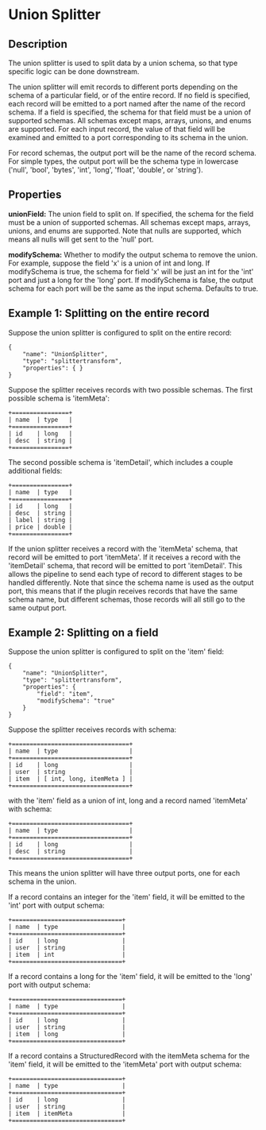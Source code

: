 # Union Splitter


Description
-----------
The union splitter is used to split data by a union schema, so that type specific logic can be done downstream.

The union splitter will emit records to different ports depending on the schema of a particular field, or of
the entire record. If no field is specified, each record will be emitted to a port named after the name of the
record schema. If a field is specified, the schema for that field must be a union of supported schemas. All schemas
except maps, arrays, unions, and enums are supported. For each input record, the value of that field will be examined
and emitted to a port corresponding to its schema in the union.

For record schemas, the output port will be the name of the record schema. For simple types, the output port will
be the schema type in lowercase ('null', 'bool', 'bytes', 'int', 'long', 'float', 'double', or 'string').


Properties
----------
**unionField:** The union field to split on. If specified, the schema for the field must be a union of
supported schemas. All schemas except maps, arrays, unions, and enums are supported. Note that nulls are supported,
which means all nulls will get sent to the 'null' port.

**modifySchema:** Whether to modify the output schema to remove the union. For example, suppose the field 'x'
is a union of int and long. If modifySchema is true, the schema for field 'x' will be just an int for
the 'int' port and just a long for the 'long' port. If modifySchema is false, the output schema for each port
will be the same as the input schema. Defaults to true.


Example 1: Splitting on the entire record
-----------------------------------------
Suppose the union splitter is configured to split on the entire record:

    {
        "name": "UnionSplitter",
        "type": "splittertransform",
        "properties": { }
    }

Suppose the splitter receives records with two possible schemas.
The first possible schema is 'itemMeta':

    +================+
    | name  | type   |
    +================+
    | id    | long   |
    | desc  | string |
    +================+

The second possible schema is 'itemDetail', which includes a couple additional fields:


    +================+
    | name  | type   |
    +================+
    | id    | long   |
    | desc  | string |
    | label | string |
    | price | double |
    +================+

If the union splitter receives a record with the 'itemMeta' schema, that record will be emitted to port 'itemMeta'.
If it receives a record with the 'itemDetail' schema, that record will be emitted to port 'itemDetail'.
This allows the pipeline to send each type of record to different stages to be handled differently.
Note that since the schema name is used as the output port, this means that if the plugin receives records
that have the same schema name, but different schemas, those records will all still go to the same output port.

Example 2: Splitting on a field
-------------------------------
Suppose the union splitter is configured to split on the 'item' field:

    {
        "name": "UnionSplitter",
        "type": "splittertransform",
        "properties": {
            "field": "item",
            "modifySchema": "true"
        }
    }


Suppose the splitter receives records with schema:

    +=================================+
    | name  | type                    |
    +=================================+
    | id    | long                    |
    | user  | string                  |
    | item  | [ int, long, itemMeta ] |
    +=================================+

with the 'item' field as a union of int, long and a record named 'itemMeta' with schema:

    +=================================+
    | name  | type                    |
    +=================================+
    | id    | long                    |
    | desc  | string                  |
    +=================================+

This means the union splitter will have three output ports, one for each schema in the union.

If a record contains an integer for the 'item' field, it will be emitted to the 'int' port with output schema:

    +===============================+
    | name  | type                  |
    +===============================+
    | id    | long                  |
    | user  | string                |
    | item  | int                   |
    +===============================+

If a record contains a long for the 'item' field, it will be emitted to the 'long' port with output schema:

    +===============================+
    | name  | type                  |
    +===============================+
    | id    | long                  |
    | user  | string                |
    | item  | long                  |
    +===============================+

If a record contains a StructuredRecord with the itemMeta schema for the 'item' field,
it will be emitted to the 'itemMeta' port with output schema:

    +===============================+
    | name  | type                  |
    +===============================+
    | id    | long                  |
    | user  | string                |
    | item  | itemMeta              |
    +===============================+
